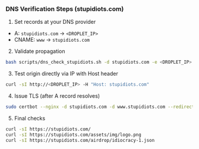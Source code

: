 ### DNS Verification Steps (stupidiots.com)

1) Set records at your DNS provider
- A: `stupidiots.com` → `<DROPLET_IP>`
- CNAME: `www` → `stupidiots.com`

2) Validate propagation
```bash
bash scripts/dns_check_stupidiots.sh -d stupidiots.com -e <DROPLET_IP>
```

3) Test origin directly via IP with Host header
```bash
curl -sI http://<DROPLET_IP> -H "Host: stupidiots.com"
```

4) Issue TLS (after A record resolves)
```bash
sudo certbot --nginx -d stupidiots.com -d www.stupidiots.com --redirect -n -m admin@stupidiots.com --agree-tos
```

5) Final checks
```bash
curl -sI https://stupidiots.com/
curl -sI https://stupidiots.com/assets/img/logo.png
curl -sI https://stupidiots.com/airdrop/idiocracy-1.json
```


